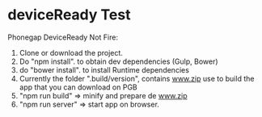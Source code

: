 # deviceReady Test
Phonegap DeviceReady Not Fire: </br>
1) Clone or download the project.
2) Do "npm install". to obtain dev dependencies (Gulp, Bower)
3) do "bower install". to install Runtime dependencies
4) Currently the folder ".build/version", contains www.zip use to build the app that you can download on PGB
5) "npm run build"  => minify and prepare de www.zip
6) "npm run server" => start app on browser.
